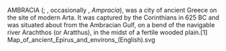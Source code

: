 AMBRACIA (; , occasionally , _Ampracia_), was a city of ancient Greece on the site of modern Arta. It was captured by the Corinthians in 625 BC and was situated about from the Ambracian Gulf, on a bend of the navigable river Arachthos (or Aratthus), in the midst of a fertile wooded plain.[1] Map_of_ancient_Epirus_and_environs_(English).svg

